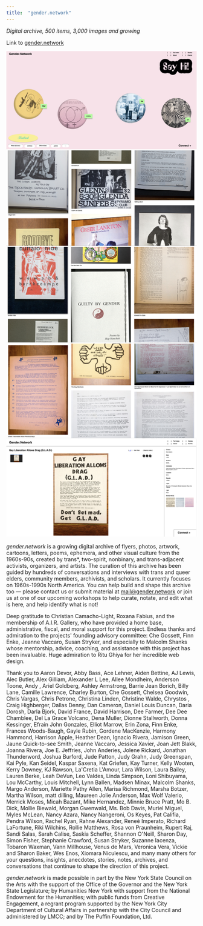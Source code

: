 ```yaml
---
title:  "gender.network"
---
```


*Digital archive, 500 items, 3,000 images and growing*

Link to <a href="https://gender.network">gender.network</a>

<img src="/assets/gender.network 1.jpg" alt="gender.network (homepage)" />

<img src="/assets/gender.network 2.jpg" alt="gender.network (item index)" />

<img src="/assets/gender.network 3.jpg" alt="gender.network (poetry index)"  />

<img src="/assets/gender.network 4.jpg" alt="gender.network (manifestos index)" />

<img src="/assets/gender.network 5.jpg" alt="gender.network (example view, G.L.A.D.)" />


*gender.network* is a growing digital archive of flyers, photos, artwork, cartoons, letters, poems, ephemera, and other visual culture from the 1960s-90s, created by trans\*, two-spirit, nonbinary, and trans-adjacent activists, organizers, and artists.  The curation of this archive has been guided by hundreds of conversations and interviews with trans and queer elders, community members, archivists, and scholars. It currently focuses on 1960s-1990s North America. You can help build and shape this archive too — please contact us or submit material at <a href="mail@gender.network">mail@gender.network</a> or join us at one of our upcoming workshops to help curate, notate, and edit what is here, and help identify what is not!

Deep gratitude to Christian Camacho-Light, Roxana Fabius, and the membership of A.I.R. Gallery, who have provided a home base, administrative, fiscal, and moral support for this project. Endless thanks and admiration to the projects' founding advisory committee: Che Gossett, Finn Enke, Jeanne Vaccaro, Susan Stryker, and especially to Malcolm Shanks whose mentorship, advice, coaching, and assistance with this project has been invaluable. Huge admiration to Ritu Ghiya for her incredible web design.

Thank you to Aaron Devor, Abby Bass, Ace Lehner, Aiden Bettine, AJ Lewis, Alec Butler, Alex Gilliam, Alexander L Lee, Allee Mondheim, Anderson Toone, Andy , Ariel Goldberg, Ashley Armstrong, Barrie Jean Borich, Billy Lane, Camille Lawrence, Charley Burton, Che Gossett, Chelsea Goodwin, Chris Vargas, Chris Petrone, Christina Linden, Christine Walde, Chrystos , Craig Highberger, Dallas Denny, Dan Cameron, Daniel Louis Duncan, Daria Dorosh, Darla Bjork, David France, David Harrison, Dee Farmer, Dee Dee Chamblee, Del La Grace Volcano, Dena Muller, Dionne Stallworth, Donna Kessinger, Efrain John Gonzales, Elliot Marrow, Erin Zona, Finn Enke, Frances Woods-Baugh, Gayle Rubin, Gordene MacKenzie, Harmony Hammond, Harrison Apple, Heather Dean, Ignacio Rivera, Jamison Green, Jaune Quick-to-see Smith, Jeanne Vaccaro, Jessica Xavier, Joan Jett Blakk, Joanna Rivera, Joe E. Jeffries, John Anderies, Jolene Rickard, Jonathan Thunderword, Joshua Burford, Jude Patton, Judy Grahn, Judy Greenspan, Kai Pyle, Kan Seidel, Kaspar Saxena, Kat Griefen, Kay Turner, Kelly Wooten, Kerry Downey, KJ Rawson, La'Cretia L'Amour, Lara Wilson, Laura Bailey, Lauren Berke, Leah DeVun, Leo Valdes, Linda Simpson, Loni Shibuyama, Lou McCarthy, Louis Mitchell, Lynn Ballen, Madsen Minax, Malcolm Shanks, Margo Anderson, Mariette Pathy Allen, Marisa Richmond, Marsha Botzer, Martha Wilson, matt dilling, Maureen Jolie Anderson, Max Wolf Valerio, Merrick Moses, Micah Bazant, Mike Hernandez, Minnie Bruce Pratt, Mo B. Dick, Mollie Biewald, Morgan Gwenwald, Ms. Bob Davis, Muriel Miguel, Myles McLean, Nancy Azara, Nancy Nangeroni, Os Keyes, Pat Califia, Pendra Wilson, Rachel Ryan, Rahne Alexander, Reneé Imperato, Richard LaFortune, Riki Wilchins, Rollie Matthews, Rosa von Praunheim, Rupert Raj, Sandi Salas, Sarah Calise, Saskia Scheffer, Shannon O'Neill, Sharon Day, Simon Fisher, Stephanie Crawford, Susan Stryker, Suzanne Iacenza, Tobaron Waxman, Vann Millhouse, Venus de Mars, Veronica Vera, Vickie and Sharon Baker, Wes Enos, Xiomara Niculescu, and many many others for your questions, insights, anecdotes, stories, notes, archives, and conversations that continue to shape the direction of this project.

*gender.network* is made possible in part by the New York State Council on the Arts with the support of the Office of the Governor and the New York State Legislature; by Humanities New York with support from the National Endowment for the Humanities; with public funds from Creative Engagement, a regrant program supported by the New York City Department of Cultural Affairs in partnership with the City Council and administered by LMCC; and by The Puffin Foundation, Ltd.